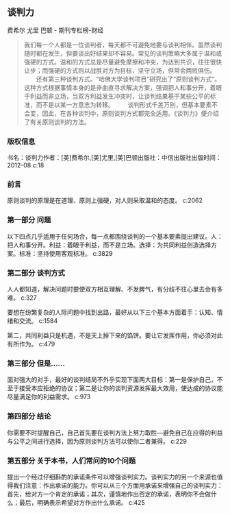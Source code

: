 ## 谈判力

费希尔 尤里 巴顿  -  期刊专栏榜-财经

> 我们每一个人都是一位谈判者，每天都不可避免地要与谈判相伴。虽然谈判随时都在发生，但要谈出好结果却不容易。常见的谈判策略大多属于温和或强硬的方式。温和的方式总是尽量避免摩擦和冲突，为达到共识，往往很快让步；而强硬的方式则以战胜对方为目标，坚守立场，但常会两败俱伤。 　　还有第三种谈判方式。“哈佛大学谈判项目”研究出了“原则谈判方式”。这种方式根据事情本身的是非曲直寻求解决方案，强调把人和事分开，着眼于利益而非立场，当双方利益发生冲突时，让谈判结果基于某些公平的标准，而不是以某一方意志为转移。 　　谈判形式千差万别，但基本要素不会变，因此，在各种谈判中，原则谈判方式都完全适用。《谈判力》便介绍了有关原则谈判的方法。

### 版权信息

书名：谈判力作者：[美]费希尔,[美]尤里,[美]巴顿出版社：中信出版社出版时间：2012-08 c:18

### 前言

原则谈判的原理是在道理、原则上强硬，对人则采取温和的态度。 c:2062

### 第一部分 问题

以下四点几乎适用于任何场合，每一点都围绕谈判的一个基本要素提出建议。人：把人和事分开。利益：着眼于利益，而不是立场。选择：为共同利益创造选择方案。标准：坚持使用客观标准。 c:3829

### 第二部分 谈判方式

人人都知道，解决问题时要使双方相互理解、不发脾气，有分歧不往心里去会有多难。 c:327

要想在纷繁复杂的人际问题中找到出路，最好从以下三个基本方面着手：认知、情绪和交流。 c:1584

第二，共同利益只是机遇，不是天上掉下来的馅饼。要让它发挥作用，你必须对此有所作为。 c:479

### 第三部分 但是……

面对强大的对手，最好的谈判结局不外乎实现下面两大目标：第一是保护自己，不至于接受本应拒绝的协议；第二是让你的谈判资源发挥最大效用，使达成的协议能尽量满足你的利益需求。 c:973

### 第四部分 结论

你需要不时提醒自己，自己首先要在谈判方法上努力取胜—避免自己在应得的利益与公平之间进行选择，因为原则谈判方法可以使你二者兼得。 c:229

### 第五部分 关于本书，人们常问的10个问题

提出一个经过仔细斟酌的承诺条件可以增强谈判实力。谈判实力的另一个来源也值得我们注意：作出承诺的能力。你可以从三个方面用承诺来增强自己的谈判实力：首先，给对方一个肯定的承诺；其次，谨慎地作出否定的承诺，表明你不会做什么；最后，明确表示希望对方作出什么承诺。 c:425
